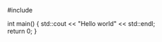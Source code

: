 #include <iostream>
  
  int main()
  {
    std::cout << "Hello world" << std::endl;  
    return 0;
  }
